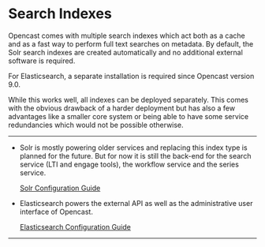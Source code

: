 Search Indexes
==============

Opencast comes with multiple search indexes which act both as a cache and as a fast way to perform full text searches on
metadata. By default, the Solr search indexes are created automatically and no additional external software is required.

For Elasticsearch, a separate installation is required since Opencast version 9.0.

While this works well, all indexes can be deployed separately. This comes with the obvious drawback of a harder
deployment but has also a few advantages like a smaller core system or being able to have some service redundancies
which would not be possible otherwise.

---

- Solr is mostly powering older services and replacing this index type is planned for the future. But for now it is
  still the back-end for the search service (LTI and engage tools), the workflow service and the series service.

    [Solr Configuration Guide](solr.md)

- Elasticsearch powers the external API as well as the administrative user interface of Opencast.

    [Elasticsearch Configuration Guide](../../configuration/elasticsearch.md)

---
